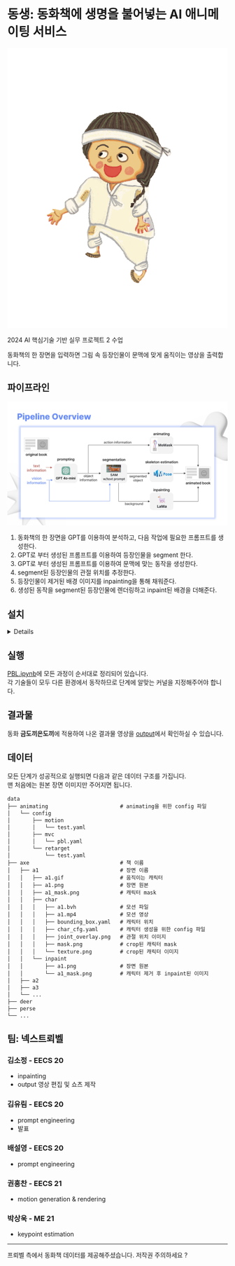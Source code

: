 # 동생: 동화책에 생명을 불어넣는 AI 애니메이팅 서비스

<p align="center"><img src="./data/axe/a8/a8.gif"></p>

2024 AI 핵심기술 기반 실무 프로젝트 2 수업

동화책의 한 장면을 입력하면 그림 속 등장인물이 문맥에 맞게 움직이는 영상을 출력합니다.

## 파이프라인

<img src="pipeline.jpg">

1. 동화책의 한 장면을 GPT를 이용하여 분석하고, 다음 작업에 필요한 프롬프트를 생성한다.
2. GPT로 부터 생성된 프롬프트를 이용하여 등장인물을 segment 한다.
3. GPT로 부터 생성된 프롬프트를 이용하여 문맥에 맞는 동작을 생성한다.
4. segment된 등장인물의 관절 위치를 추정한다.
5. 등장인물이 제거된 배경 이미지를 inpainting을 통해 채워준다.
6. 생성된 동작을 segment된 등장인물에 렌더링하고 inpaint된 배경을 더해준다.

## 설치

<details>

### 1. [Language Segment-Anything](https://github.com/luca-medeiros/lang-segment-anything.git) 설치
text prompt로 지정하는 물체를 segment 하는 기술
```
git clone https://github.com/luca-medeiros/lang-segment-anything.git
conda create -n langsam python=3.11
cd lang-segment-anything
pip install -e .
```

### 2. [LaMa](https://github.com/advimman/lama.git) 설치
이미지의 누락된 부분을 자연스럽게 채워주는 기술
```
git clone https://github.com/advimman/lama.git
cd lama
conda env create -f conda_env.yml
conda activate lama
conda install pytorch torchvision torchaudio cudatoolkit=10.2 -c pytorch -y
pip install pytorch-lightning==1.2.9
```

### 3. [MMPose](https://github.com/open-mmlab/mmpose.git) 설치
관절의 위치를 추정하는 기술
```
git clone --branch 0.x https://github.com/open-mmlab/mmpose.git
conda create -n pose python=3.8 pytorch=1.10 cudatoolkit=11.3 torchvision -c pytorch -y
conda activate pose
pip3 install openmim
mim install mmcv-full
cd mmpose
pip3 install -e .
```
이후 Meta에서 제공하는 custom model 다운로드
```
wget https://github.com/facebookresearch/AnimatedDrawings/releases/download/v0.0.1/drawn_humanoid_pose_estimator.mar
unzip unzip drawn_humanoid_pose_estimator.mar
```

### 4. [MoMask](https://github.com/EricGuo5513/momask-codes.git) 설치
text prompt가 설명하는 동작을 생성하는 기술 (bvh 파일 형태로 생성)
```
git clone https://github.com/EricGuo5513/momask-codes.git
cd momask-codes
conda env create -f environment.yml
conda activate momask
pip install git+https://github.com/openai/CLIP.git
mv ../gen_t2m.py .
```

### 5. [Animated Drawings](https://github.com/facebookresearch/AnimatedDrawings.git) 설치
특정 동작을 그림에 적용하는 렌더링하는 기술
```
conda create --name ani python=3.8.13
conda activate ani
git clone https://github.com/facebookresearch/AnimatedDrawings.git
cd AnimatedDrawings
pip install -e .
```
모니터가 없는 환경에서 실행 시 오류 발생할 수 있음.  
https://github.com/facebookresearch/AnimatedDrawings/issues/99 참고

</details>

## 실행

[PBL.ipynb](PBL.ipynb)에 모든 과정이 순서대로 정리되어 있습니다.  
각 기술들이 모두 다른 환경에서 동작하므로 단계에 알맞는 커널을 지정해주어야 합니다.

## 결과물

동화 **금도끼은도끼**에 적용하여 나온 결과물 영상을 [output](./output)에서 확인하실 수 있습니다.

## 데이터

모든 단계가 성공적으로 실행되면 다음과 같은 데이터 구조를 가집니다.  
맨 처음에는 원본 장면 이미지만 주어지면 됩니다.
```
data
├── animating                       # animating을 위한 config 파일
│   └── config
│       ├── motion
│       │   └── test.yaml
│       ├── mvc
│       │   └── pbl.yaml
│       └── retarget
│           └── test.yaml
├── axe                             # 책 이름
│   ├── a1                          # 장면 이름
│   │   ├── a1.gif                  # 움직이는 캐릭터
│   │   ├── a1.png                  # 장면 원본
│   │   ├── a1_mask.png             # 캐릭터 mask
│   │   ├── char
│   │   │   ├── a1.bvh              # 모션 파일
│   │   │   ├── a1.mp4              # 모션 영상
│   │   │   ├── bounding_box.yaml   # 캐릭터 위치
│   │   │   ├── char_cfg.yaml       # 캐릭터 생성을 위한 config 파일
│   │   │   ├── joint_overlay.png   # 관절 위치 이미지
│   │   │   ├── mask.png            # crop된 캐릭터 mask
│   │   │   └── texture.png         # crop된 캐릭터 이미지
│   │   └── inpaint
│   │       ├── a1.png              # 장면 원본
│   │       └── a1_mask.png         # 캐릭터 제거 후 inpaint된 이미지
│   ├── a2
│   ├── a3
│   └── ...
├── deer
├── perse
└── ...
```

## 팀: 넥스트뢰벨

### 김소정 - EECS 20
- inpainting
- output 영상 편집 및 쇼츠 제작

### 김유림 - EECS 20
- prompt engineering
- 발표

### 배설영 - EECS 20
- prompt engineering

### 권흥찬 - EECS 21
- motion generation & rendering

### 박상욱 - ME 21
- keypoint estimation

---

프뢰벨 측에서 동화책 데이터를 제공해주셨습니다. 저작권 주의하세요 ?